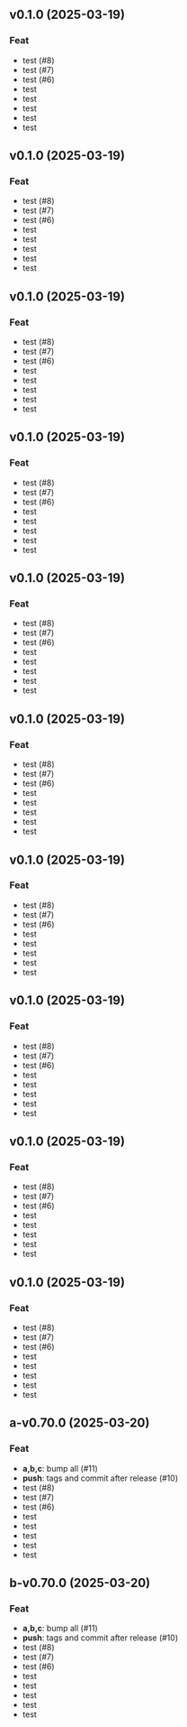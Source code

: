 ## v0.1.0 (2025-03-19)

### Feat

- test (#8)
- test (#7)
- test (#6)
- test
- test
- test
- test
- test
## v0.1.0 (2025-03-19)

### Feat

- test (#8)
- test (#7)
- test (#6)
- test
- test
- test
- test
- test
## v0.1.0 (2025-03-19)

### Feat

- test (#8)
- test (#7)
- test (#6)
- test
- test
- test
- test
- test
## v0.1.0 (2025-03-19)

### Feat

- test (#8)
- test (#7)
- test (#6)
- test
- test
- test
- test
- test
## v0.1.0 (2025-03-19)

### Feat

- test (#8)
- test (#7)
- test (#6)
- test
- test
- test
- test
- test
## v0.1.0 (2025-03-19)

### Feat

- test (#8)
- test (#7)
- test (#6)
- test
- test
- test
- test
- test
## v0.1.0 (2025-03-19)

### Feat

- test (#8)
- test (#7)
- test (#6)
- test
- test
- test
- test
- test
## v0.1.0 (2025-03-19)

### Feat

- test (#8)
- test (#7)
- test (#6)
- test
- test
- test
- test
- test
## v0.1.0 (2025-03-19)

### Feat

- test (#8)
- test (#7)
- test (#6)
- test
- test
- test
- test
- test
## v0.1.0 (2025-03-19)

### Feat

- test (#8)
- test (#7)
- test (#6)
- test
- test
- test
- test
- test

## a-v0.70.0 (2025-03-20)

### Feat

- **a,b,c**: bump all (#11)
- **push**: tags and commit after release (#10)
- test (#8)
- test (#7)
- test (#6)
- test
- test
- test
- test
- test

## b-v0.70.0 (2025-03-20)

### Feat

- **a,b,c**: bump all (#11)
- **push**: tags and commit after release (#10)
- test (#8)
- test (#7)
- test (#6)
- test
- test
- test
- test
- test
